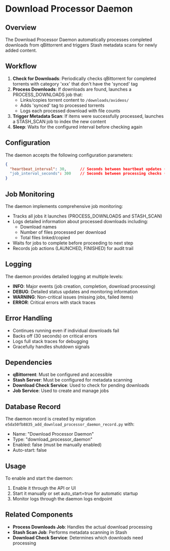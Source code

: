 # Download Processor Daemon

## Overview

The Download Processor Daemon automatically processes completed downloads from qBittorrent and triggers Stash metadata scans for newly added content.

## Workflow

1. **Check for Downloads**: Periodically checks qBittorrent for completed torrents with category 'xxx' that don't have the 'synced' tag
2. **Process Downloads**: If downloads are found, launches a PROCESS_DOWNLOADS job that:
   - Links/copies torrent content to `/downloads/avideos/`
   - Adds 'synced' tag to processed torrents
   - Logs each processed download with file counts
3. **Trigger Metadata Scan**: If items were successfully processed, launches a STASH_SCAN job to index the new content
4. **Sleep**: Waits for the configured interval before checking again

## Configuration

The daemon accepts the following configuration parameters:

```json
{
  "heartbeat_interval": 30,      // Seconds between heartbeat updates (default: 30)
  "job_interval_seconds": 300    // Seconds between processing checks (default: 300)
}
```

## Job Monitoring

The daemon implements comprehensive job monitoring:

- Tracks all jobs it launches (PROCESS_DOWNLOADS and STASH_SCAN)
- Logs detailed information about processed downloads including:
  - Download names
  - Number of files processed per download
  - Total files linked/copied
- Waits for jobs to complete before proceeding to next step
- Records job actions (LAUNCHED, FINISHED) for audit trail

## Logging

The daemon provides detailed logging at multiple levels:

- **INFO**: Major events (job creation, completion, download processing)
- **DEBUG**: Detailed status updates and monitoring information
- **WARNING**: Non-critical issues (missing jobs, failed items)
- **ERROR**: Critical errors with stack traces

## Error Handling

- Continues running even if individual downloads fail
- Backs off (30 seconds) on critical errors
- Logs full stack traces for debugging
- Gracefully handles shutdown signals

## Dependencies

- **qBittorrent**: Must be configured and accessible
- **Stash Server**: Must be configured for metadata scanning
- **Download Check Service**: Used to check for pending downloads
- **Job Service**: Used to create and manage jobs

## Database Record

The daemon record is created by migration `e5da50fb8835_add_download_processor_daemon_record.py` with:
- Name: "Download Processor Daemon"
- Type: "download_processor_daemon"
- Enabled: false (must be manually enabled)
- Auto-start: false

## Usage

To enable and start the daemon:

1. Enable it through the API or UI
2. Start it manually or set auto_start=true for automatic startup
3. Monitor logs through the daemon logs endpoint

## Related Components

- **Process Downloads Job**: Handles the actual download processing
- **Stash Scan Job**: Performs metadata scanning in Stash
- **Download Check Service**: Determines which downloads need processing